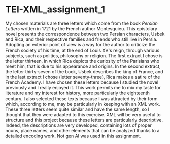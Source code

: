 # TEI-XML_assignment_1

My chosen materials are three letters which come from the book _Persian Letters_ written in 1721 by the French author Montesquieu. This epistolary novel presents the correspondence between two Persian characters, Usbek and Rica, and their respective families and friends who still live in Persia. Adopting an exterior point of view is a way for the author to criticize the French society of his time, at the end of Louis XV's reign, through various subjects, such as politics, philosophy or religion. The first extract I chose is the letter thirteen, in which Rica depicts the curiosity of the Parisians who meet him, that is due to his appearance and origins. In the second extract, the letter thirty-seven of the book, Usbek describes the king of France, and in the last extract I chose (letter seventy-three), Rica makes a satire of the French Academy. 
I have chosen these letters because I studied the novel previously and I really enjoyed it. This work permits me to mix my taste for literature and my interest for history, more particularly the eighteenth century. I also selected these texts because I was attracted by their form which, according to me, may be particularly in keeping with an XML work. These three letters seem quite similar and have the same length, so I thought that they were adapted to this exercise. 
XML will be very useful to structure and this project because these letters are particularly descriptive. Indeed, the descriptions are very developed, containing lots of proper nouns, place names, and other elements that can be analyzed thanks to a detailed encoding work. 
Not gen AI was used in this assignment. 
